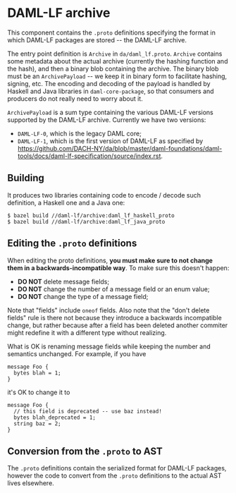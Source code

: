 # DAML-LF archive

This component contains the `.proto` definitions specifying the format
in which DAML-LF packages are stored -- the DAML-LF archive.

The entry point definition is `Archive` in `da/daml_lf.proto`. `Archive`
contains some metadata about the actual archive (currently the hashing
function and the hash), and then a binary blob containing the archive.
The binary blob must be an `ArchivePayload` -- we keep it in binary form
to facilitate hashing, signing, etc. The encoding and decoding of the
payload is handled by Haskell and Java libraries in `daml-core-package`,
so that consumers and producers do not really need to worry about it.

`ArchivePayload` is a sum type containing the various DAML-LF versions
supported by the DAML-LF archive. Currently we have two versions:

* `DAML-LF-0`, which is the legacy DAML core;
* `DAML-LF-1`, which is the first version of DAML-LF as specified by
    <https://github.com/DACH-NY/da/blob/master/daml-foundations/daml-tools/docs/daml-lf-specification/source/index.rst>.

## Building

It produces two libraries containing code to encode / decode such
definition, a Haskell one and a Java one:

```
$ bazel build //daml-lf/archive:daml_lf_haskell_proto
$ bazel build //daml-lf/archive:daml_lf_java_proto
```

## Editing the `.proto` definitions

When editing the proto definitions, **you must make sure to not change
them in a backwards-incompatible way**. To make sure this doesn't happen:

* **DO NOT** delete message fields;
* **DO NOT** change the number of a message field or an enum value;
* **DO NOT** change the type of a message field;

Note that "fields" include `oneof` fields. Also note that the "don't
delete fields" rule is there not because they introduce a backwards
incompatible change, but rather because after a field has been deleted
another commiter might redefine it with a different type without
realizing.

What is OK is renaming message fields while keeping the number and semantics unchanged.
For example, if you have

```
message Foo {
  bytes blah = 1;
}
```

it's OK to change it to

```
message Foo {
  // this field is deprecated -- use baz instead!
  bytes blah_deprecated = 1;
  string baz = 2;
}
```

## Conversion from the `.proto` to AST

The `.proto` definitions contain the serialized format for DAML-LF
packages, however the code to convert from the `.proto` definitions to
the actual AST lives elsewhere.


